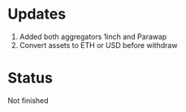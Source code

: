 # Updates
1) Added both aggregators 1inch and Parawap 
2) Convert assets to ETH or USD before withdraw 

# Status 
Not finished

